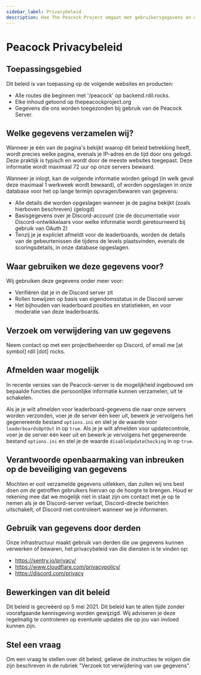 ```yaml
---
sidebar_label: Privacybeleid
description: Hoe The Peacock Project omgaat met gebruikersgegevens en deze opslaat.
---
```


# Peacock Privacybeleid

## Toepassingsgebied

Dit beleid is van toepassing op de volgende websites en producten:

-   Alle routes die beginnen met '/peacock' op backend.rdil.rocks.
-   Elke inhoud getoond op thepeacockproject.org
-   Gegevens die ons worden toegezonden bij gebruik van de Peacock Server.

## Welke gegevens verzamelen wij?

Wanneer je één van de pagina's bekijkt waarop dit beleid betrekking heeft, wordt precies welke pagina, evenals je IP-adres en de tijd door ons gelogd. Deze praktijk is typisch en wordt door de meeste websites toegepast. Deze informatie wordt maximaal 72 uur op onze servers bewaard.

Wanneer je inlogt, kan de volgende informatie worden gelogd (in welk geval deze maximaal 1 werkweek wordt bewaard), of worden opgeslagen in onze database voor het op lange termijn opvragen/bewaren van gegevens:

-   Alle details die worden opgeslagen wanneer je de pagina bekijkt (zoals hierboven beschreven) (gelogd)
-   Basisgegevens over je Discord-account (zie de documentatie voor Discord-ontwikkelaars voor welke informatie wordt geretourneerd bij gebruik van OAuth 2)
-   Tenzij je je expliciet afmeldt voor de leaderboards, worden de details van de gebeurtenissen die tijdens de levels plaatsvinden, evenals de scoringsdetails, in onze database opgeslagen.

## Waar gebruiken we deze gegevens voor?

Wij gebruiken deze gegevens onder meer voor:

-   Verifiëren dat je in de Discord server zit
-   Rollen toewijzen op basis van eigendomsstatus in de Discord server
-   Het bijhouden van leaderboard posities en statistieken, en voor moderatie van deze leaderboards.

## Verzoek om verwijdering van uw gegevens

Neem contact op met een projectbeheerder op Discord, of email me [at symbol] rdil [dot] rocks.

## Afmelden waar mogelijk

In recente versies van de Peacock-server is de mogelijkheid ingebouwd om bepaalde functies die persoonlijke informatie kunnen verzamelen, uit te schakelen.

Als je je wilt afmelden voor leaderboard-gegevens die naar onze servers worden verzonden, voer je de server één keer uit, bewerk je vervolgens het gegenereerde bestand `options.ini` en stel je de waarde voor `leaderboardsOptOut` in op `true`. Als je je wilt afmelden voor updatecontrole, voer je de server één keer uit en bewerk je vervolgens het gegenereerde bestand `options.ini` en stel je de waarde `disableUpdateChecking` in op `true`.

## Verantwoorde openbaarmaking van inbreuken op de beveiliging van gegevens

Mochten er ooit verzamelde gegevens uitlekken, dan zullen wij ons best doen om de getroffen gebruikers hiervan op de hoogte te brengen. Houd er rekening mee dat we mogelijk niet in staat zijn om contact met je op te nemen als je de Discord-server verlaat, Discord-directe berichten uitschakelt, of Discord niet controleert wanneer we je informeren.

## Gebruik van gegevens door derden

Onze infrastructuur maakt gebruik van derden die uw gegevens kunnen verwerken of bewaren, het privacybeleid van die diensten is te vinden op:

-   https://sentry.io/privacy/
-   https://www.cloudflare.com/privacypolicy/
-   https://discord.com/privacy

## Bewerkingen van dit beleid

Dit beleid is gecreëerd op 5 mei 2021. Dit beleid kan te allen tijde zonder voorafgaande kennisgeving worden gewijzigd. Wij adviseren je deze regelmatig te controleren op eventuele updates die op jou van invloed kunnen zijn.

## Stel een vraag

Om een vraag te stellen over dit beleid, gelieve de instructies te volgen die zijn beschreven in de rubriek "Verzoek tot verwijdering van uw gegevens".
